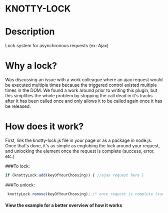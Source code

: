 # KNOTTY-LOCK

# Description
Lock system for asynchronous requests (ex: Ajax)

# Why a lock?
Was discussing an issue with a work colleague where an ajax request would be executed multiple times because the triggered control existed multiple times in the DOM. We found a work around prior to writing this plugin, but this simplifies the whole problem by stopping the call dead in it's tracks after it has been called once and only allows it to be called again once it has be released. 

# How does it work?
First, link the knotty-lock.js file in your page or as a package in node.js.
Once that's done, it's as simple as englobing the lock around your request, and unlocking the element once the request is complete (success, error, etc.)

###To lock: 
```javascript
if (knottyLock.add(keyOfYourChoosing)) { //ajax request here } 
```

###To unlock: 
```javascript
 knottyLock.remove(keyOfYourChoosing); /* once request is complete (success, erroc, etc.) */
```
    
#### View the example for a better overview of how it works

